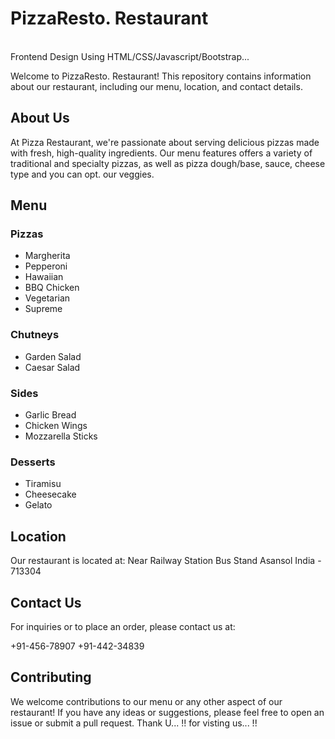 # PizzaResto. Restaurant 
<br>Frontend Design Using HTML/CSS/Javascript/Bootstrap...

Welcome to PizzaResto. Restaurant! This repository contains information about our restaurant, including our menu, location, and contact details.
## About Us
At Pizza Restaurant, we're passionate about serving delicious pizzas made with fresh, high-quality ingredients. Our menu features offers a variety of traditional and specialty pizzas, as well as pizza dough/base, sauce, cheese type and you can opt. our veggies.

## Menu

### Pizzas
- Margherita
- Pepperoni
- Hawaiian
- BBQ Chicken
- Vegetarian
- Supreme

### Chutneys
- Garden Salad
- Caesar Salad

### Sides
- Garlic Bread
- Chicken Wings
- Mozzarella Sticks

### Desserts
- Tiramisu
- Cheesecake
- Gelato

## Location

Our restaurant is located at:
Near Railway Station
Bus Stand Asansol
India - 713304

## Contact Us

For inquiries or to place an order, please contact us at:

+91-456-78907
+91-442-34839

## Contributing

We welcome contributions to our menu or any other aspect of our restaurant! If you have any ideas or suggestions, please feel free to open an issue or submit a pull request.
Thank U... !! for visting us... !!
